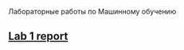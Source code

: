 Лабораторные работы по Машинному обучению 

## [Lab 1 report](https://edelwiw.github.io/MachineLearning/Lab%201/main.html)